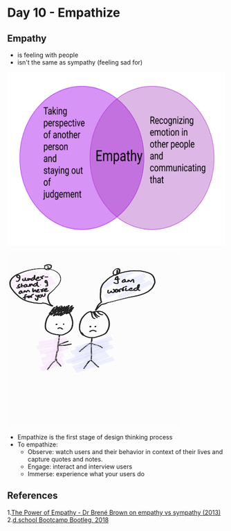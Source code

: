 # Day 10 - Empathize

## Empathy

- is feeling with people
- isn't the same as sympathy (feeling sad for)

<img src="images/Day10EmpathyQualities.png" width="800" height="400"/> <br/>

<img src="images/Day10EmpathySketch.jpeg" width="400" height="400"/> <br/>

- Empathize is the first stage of design thinking process
- To empathize:
  - Observe: watch users and their behavior in context of their lives and capture quotes and notes.
  - Engage: interact and interview users
  - Immerse: experience what your users do


## References

1.[The Power of Empathy - Dr Brené Brown on empathy vs sympathy (2013)](https://www.dailymotion.com/video/x28nj7a)  
2.[d.school Bootcamp Bootleg, 2018](https://static1.squarespace.com/static/57c6b79629687fde090a0fdd/t/5b19b2f2aa4a99e99b26b6bb/1528410876119/dschool_bootleg_deck_2018_final_sm+%282%29.pdf)